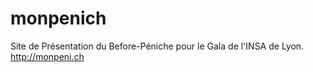 # monpenich
Site de Présentation du Before-Péniche pour le Gala de l'INSA de Lyon. http://monpeni.ch
